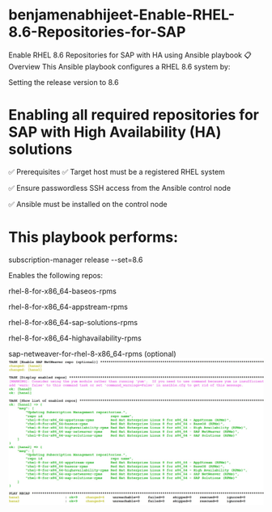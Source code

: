# benjamenabhijeet-Enable-RHEL-8.6-Repositories-for-SAP
Enable RHEL 8.6 Repositories for SAP with HA using Ansible playbook
📋 Overview
This Ansible playbook configures a RHEL 8.6 system by:

Setting the release version to 8.6

# Enabling all required repositories for SAP with High Availability (HA) solutions

✅ Prerequisites
✅ Target host must be a registered RHEL system

✅ Ensure passwordless SSH access from the Ansible control node

✅ Ansible must be installed on the control node

# This playbook performs:

subscription-manager release --set=8.6

Enables the following repos:

rhel-8-for-x86_64-baseos-rpms

rhel-8-for-x86_64-appstream-rpms

rhel-8-for-x86_64-sap-solutions-rpms

rhel-8-for-x86_64-highavailability-rpms

sap-netweaver-for-rhel-8-x86_64-rpms (optional)
![image alt](https://github.com/benjamenabhijeet/benjamenabhijeet-Enable-RHEL-8.6-Repositories-for-SAP/blob/aae4794badb0639cfa877800d209f4026f21fcdb/enable_repo_for_SAP_system.jpg)

